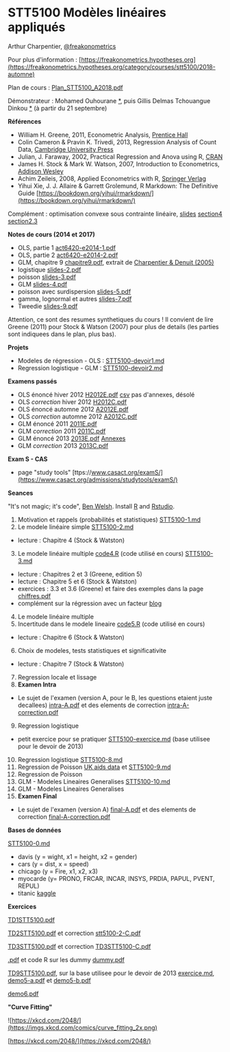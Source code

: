 # STT5100 Modèles linéaires appliqués

Arthur Charpentier, [@freakonometrics](https://twitter.com/freakonometrics)

Pour plus d'information : [https://freakonometrics.hypotheses.org](https://freakonometrics.hypotheses.org/category/courses/stt5100/2018-automne)

Plan de cours : [Plan_STT5100_A2018.pdf](https://github.com/freakonometrics/STT5100/raw/master/archives/A2018/Plan_STT5100_A2018.pdf)

Démonstrateur : Mohamed Ouhourane [*](https://www-s.uqam.ca/cgi-bin/regis/trcpV2.pl?nom=ouhourane&prenom=mohamed), puis Gillis Delmas Tchouangue Dinkou [*](https://www-s.uqam.ca/cgi-bin/regis/trcpV2.pl?nom=tchouangue%20dinkou&prenom=gillis%20delmas) (à partir du 21 septembre)

**Références** 
* William H. Greene, 2011, Econometric Analysis, [Prentice Hall](http://www.prenhall.com/greene/)
* Colin Cameron & Pravin K. Trivedi, 2013, Regression Analysis of Count Data, [Cambridge University Press](http://faculty.econ.ucdavis.edu/faculty/cameron/racd/count.html)
* Julian, J. Faraway, 2002, Practical Regression and Anova using R, [CRAN](https://cran.r-project.org/doc/contrib/Faraway-PRA.pdf)
* James H. Stock & Mark W. Watson, 2007, Introduction to Econometrics, [Addison Wesley](https://www.pearson.com/us/higher-education/product/Stock-Introduction-to-Econometrics-3rd-Edition/9780138009007.html)
* Achim Zeileis, 2008, Applied Econometrics with R, [Springer Verlag](https://eeecon.uibk.ac.at/~zeileis/teaching/AER/index.html)
* Yihui Xie, J. J. Allaire & Garrett Grolemund, R Markdown: The Definitive Guide [https://bookdown.org/yihui/rmarkdown/](https://bookdown.org/yihui/rmarkdown/)

Complément : optimisation convexe sous contrainte linéaire, [slides](www.parisschoolofeconomics.com/grenet-julien/TD/Annexe1.pdf#section.4) [section4](www.parisschoolofeconomics.com/grenet-julien/TD/Annexe1.pdf#section.4) [section2.3](https://www.math.sciences.univ-nantes.fr/~guillope/l3-osc/osc.pdf#section2.3) 

**Notes de cours (2014 et 2017)**
*  OLS, partie 1 [act6420-e2014-1.pdf](https://github.com/freakonometrics/STT5100/raw/master/archives/A2018/act6420-e2014-1.pdf)
*  OLS, partie 2 [act6420-e2014-2.pdf](https://github.com/freakonometrics/STT5100/STT5100/raw/master/archives/A2018/act6420-e2014-2.pdf)
*  GLM, chapitre 9 [chapitre9.pdf](https://github.com/freakonometrics/STT5100/STT5100/raw/master/archives/A2018/chapitre9.pdf), extrait de [Charpentier & Denuit (2005)](https://freakonometrics.hypotheses.org/files/2018/11/ASSNVT1.pdf)
*  logistique [slides-2.pdf](https://github.com/freakonometrics/STT5100/STT5100/raw/master/archives/A2018/slides-ensae-2017-2.pdf)
*  poisson [slides-3.pdf](https://github.com/freakonometrics/STT5100/STT5100/raw/master/archives/A2018/slides-ensae-2017-3.pdf)
*  GLM [slides-4.pdf](https://github.com/freakonometrics/STT5100/STT5100/raw/master/archives/A2018/slides-ensae-2017-4.pdf)
*  poisson avec surdispersion [slides-5.pdf](https://github.com/freakonometrics/STT5100/STT5100/raw/master/archives/A2018/slides-ensae-2017-5.pdf)
*  gamma, lognormal et autres [slides-7.pdf](https://github.com/freakonometrics/STT5100/STT5100/raw/master/archives/A2018/slides-ensae-2017-7.pdf)
*  Tweedie [slides-9.pdf](https://github.com/freakonometrics/STT5100/STT5100/raw/master/archives/A2018/slides-ensae-2017-9.pdf)

Attention, ce sont des resumes synthetiques du cours ! Il convient de lire Greene (2011) pour Stock & Watson (2007) pour plus de details (les parties sont indiquees dans le plan, plus bas).

**Projets**
* Modeles de régression - OLS : [STT5100-devoir1.md](https://github.com/freakonometrics/STT5100/blob/STT5100/master/archives/A2018/STT5100-devoir1.md)
* Regression logistique - GLM : [STT5100-devoir2.md](https://github.com/freakonometrics/STT5100/blob/master/archives/A2018/STT5100-devoir2.md)

**Examens passés**
* OLS énoncé hiver 2012 [H2012E.pdf](https://github.com/freakonometrics/STT5100/raw/master/archives/A2018/act6410-h2012-enonce.pdf) [csv](http://freakonometrics.blog.free.fr/public/data/basket-exam-v2.csv) pas d'annexes, désolé
* OLS _correction_ hiver 2012 [H2012C.pdf](https://github.com/freakonometrics/STT5100/raw/master/archives/A2018/act6410-h2012-correc.pdf)
* OLS énoncé automne 2012 [A2012E.pdf](https://github.com/freakonometrics/STT5100/rawmaster/archives/A2018/act6410-a2012-enonce.pdf)
* OLS _correction_ automne 2012 [A2012C.pdf](https://github.com/freakonometrics/STT5100/raw/master/archives/A2018/act6410-a2012-correc.pdf)
* GLM énoncé 2011 [2011E.pdf](https://github.com/freakonometrics/STT5100/raw/master/archives/A2018/act2040-2011-enonce.pdf)
* GLM _correction_ 2011 [2011C.pdf](https://github.com/freakonometrics/STT5100/master/archives/A2018/act2040-2011-correc.pdf)
* GLM énoncé 2013 [2013E.pdf](https://github.com/freakonometrics/STT5100/master/archives/A2018/act2040-2013-enonce.pdf) [Annexes](https://f-origin.hypotheses.org/wp-content/blogs.dir/253/files/2013/03/EXAMEN-INTRA-annexe-2040-H2013.pdf)
* GLM _correction_ 2013 [2013C.pdf](https://github.com/freakonometrics/STT5100/master/archives/A2018/act2040-2013-correc.pdf)

**Exam S - CAS**
* page "study tools" [ttps://www.casact.org/examS/](https://www.casact.org/admissions/studytools/examS/)

**Seances**

"It's not magic; it's code", [Ben Welsh](https://source.opennews.org/articles/how-we-found-new-patterns-la-homeless-arrest/).
Install [R](https://cran.r-project.org/) and [Rstudio](https://www.rstudio.com/products/rstudio/download/). 

1. Motivation et rappels (probabilités et statistiques) [STT5100-1.md](https://github.com/freakonometrics/STT5100/blob/master/archives/A2018/STT5100-1.md)
2. Le modele linéaire simple [STT5100-2.md](https://github.com/freakonometrics/STT5100/blob/master/archives/A2018/STT5100-2.md)
- lecture : Chapitre 4 (Stock & Watston)
3. Le modele linéaire multiple [code4.R](https://github.com/freakonometrics/STT5100/blob/master/archives/A2018/code4.R) (code utilisé en cours) [STT5100-3.md](https://github.com/freakonometrics/STT5100/blob/master/archives/A2018/STT5100-3.md)
- lecture : Chapitres 2 et 3 (Greene, edition 5)
- lecture : Chapitre  5 et 6 (Stock & Watston)
- exercices : 3.3 et 3.6 (Greene) et faire des exemples dans la page [chiffres.pdf](https://github.com/freakonometrics/STT5100/raw/master/archives/A2018/STT5100_donnees_chiffres.pdf)
- complément sur la régression avec un facteur [blog](https://freakonometrics.hypotheses.org/55142)
4. Le modele linéaire multiple
5. Incertitude dans le modele lineaire [code5.R](https://github.com/freakonometrics/STT5100/blob/master/archives/A2018/code5.R) (code utilisé en cours) 
- lecture : Chapitre  6 (Stock & Watston)
6. Choix de modeles, tests statistiques et significativite
- lecture : Chapitre  7 (Stock & Watston)
7. Regression locale et lissage
8. **Examen Intra**
- Le sujet de l'examen (version A, pour le B, les questions etaient juste decallees) [intra-A.pdf](https://github.com/freakonometrics/STT5100/raw/master/archives/A2018/Exam_STT5100_Aut_2018_intra-A.pdf) et des elements de correction [intra-A-correction.pdf](https://github.com/freakonometrics/STT5100/raw/master/archives/A2018/Exam_STT5100_Aut_2018_intra-A-correction.pdf)
9. Regression logistique
- petit exercice pour se pratiquer [STT5100-exercice.md](https://github.com/freakonometrics/STT5100/blob/master/archives/A2018/STT5100-exercice.md) (base utilisee pour le devoir de 2013)
10. Regression logistique [STT5100-8.md](https://github.com/freakonometrics/STT5100/blob/master/archives/A2018/STT5100-8.md)
11. Regression de Poisson [UK aids data](https://rdrr.io/cran/apc/man/data.aids.html) et [STT5100-9.md](https://github.com/freakonometrics/STT5100/blob/master/archives/A2018/STT5100-9.md)
12. Regression de Poisson 
13. GLM - Modeles Lineaires Generalises [STT5100-10.md](https://github.com/freakonometrics/STT5100/blob/master/archives/A2018/STT5100-10.md)
14. GLM - Modeles Lineaires Generalises
15. **Examen Final**
- Le sujet de l'examen (version A) [final-A.pdf](https://github.com/freakonometrics/STT5100/raw/master/archives/A2018/Examen_STT5100_Aut_2018_final-correction.pdf) et des elements de correction [final-A-correction.pdf](https://github.com/freakonometrics/STT5100/raw/master/archives/A2018/Examen_STT5100_Aut_2018_final.pdf)

**Bases de données**

[STT5100-0.md](https://github.com/freakonometrics/STT5100/blob/master/archives/A2018/STT5100-0.md)

* davis (y = wight, x1 = height, x2 = gender)
* cars (y = dist, x = speed)
* chicago (y = Fire, x1, x2, x3)
* myocarde (y= PRONO, FRCAR, INCAR, INSYS, PRDIA, PAPUL, PVENT, REPUL)
* titanic [kaggle](https://www.kaggle.com/c/titanic/data)

**Exercices**

[TD1STT5100.pdf](https://github.com/freakonometrics/STT5100/blob/master/archives/A2018/TD1STT5100.pdf)

[TD2STT5100.pdf](https://github.com/freakonometrics/STT5100/blob/master/archives/A2018/TD2STT5100.pdf) et correction [stt5100-2-C.pdf](https://github.com/freakonometrics/STT5100/blob/master/archives/A2018/tt5100-2-C.pdf)

[TD3STT5100.pdf](https://github.com/freakonometrics/STT5100/blob/master/archives/A2018/TD3STT5100.pdf) et correction [TD3STT5100-C.pdf](https://github.com/freakonometrics/STT5100/blob/master/archives/A2018/TD3STT5100-C.pdf)

[.pdf](https://github.com/freakonometrics/STT5100/blob/master/archives/A2018/Demo-19-oct.pdf) et code R sur les dummy [dummy.pdf](https://github.com/freakonometrics/STT5100/blob/master/archives/A2018/dummy-19-oct.pdf)

[TD9STT5100.pdf](https://github.com/freakonometrics/STT5100/blob/master/archives/A2018/serie4.pdf), sur la base utilisee pour le devoir de 2013 [exercice.md](https://github.com/freakonometrics/STT5100/blob/master/archives/A2018/STT5100-exercice.md), 
[demo5-a.pdf](https://github.com/freakonometrics/STT5100/blob/master/archives/A2018/demo5-a.pdf) et [demo5-b.pdf](https://github.com/freakonometrics/STT5100/blob/master/archives/A2018/Demo5-b.pdf)

[demo6.pdf](https://github.com/freakonometrics/STT5100/blob/master/archives/A2018/demo6.pdf)

**"Curve Fitting"**

![https://xkcd.com/2048/](https://imgs.xkcd.com/comics/curve_fitting_2x.png)

[https://xkcd.com/2048/](https://xkcd.com/2048/)
